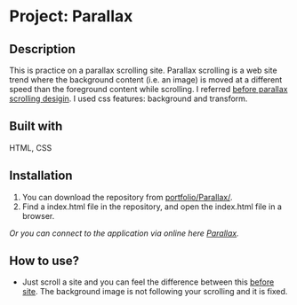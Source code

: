 # Project: Parallax

## Description

This is practice on a parallax scrolling site. Parallax scrolling is a web site trend where the background content (i.e. an image) is moved at a different speed than the foreground content while scrolling. I referred [before parallax scrolling desigin](https://codepen.io/egoing/pen/yaKvPd?editors=1100). I used css features: background and transform.

## Built with

HTML, CSS

## Installation

1. You can download the repository from
[portfolio/Parallax/](https://github.com/leachung/portfolio/tree/master/Parallax/).
2. Find a index.html file in the repository, and open the index.html file in a browser.

*Or you can connect to the application via online here [Parallax](https://leachung.github.io/portfolio/Parallax/index.html).*

## How to use?

  - Just scroll a site and you can feel the difference between this [before site](https://leachung.github.io/portfolio/Parallax/before/index_B4.html). The background image is not following your scrolling and it is fixed.
